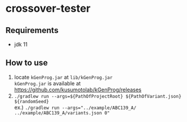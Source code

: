 # crossover-tester

## Requirements
* jdk 11

## How to use

1. locate `kGenProg.jar` at `lib/kGenProg.jar`  
   `kGenProg.jar` is available at <https://github.com/kusumotolab/kGenProg/releases>
2. `./gradlew run --args=${PathOfProjectRoot} ${PathOfVariant.json} ${randomSeed}`  
ex.) `./gradlew run --args="../example/ABC139_A/ ../example/ABC139_A/variants.json 0"`
